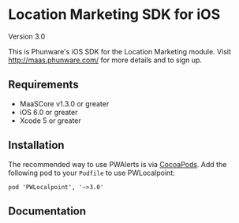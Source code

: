 Location Marketing SDK for iOS
==================

Version 3.0

This is Phunware's iOS SDK for the Location Marketing module. Visit http://maas.phunware.com/ for more details and to sign up.


Requirements
------------

- MaaSCore v1.3.0 or greater
- iOS 6.0 or greater
- Xcode 5 or greater



Installation
------------

The recommended way to use PWAlerts is via [CocoaPods](http://cocoapods.org). Add the following pod to your `Podfile` to use PWLocalpoint:
````
pod 'PWLocalpoint', '~>3.0'
````

Documentation
------------

